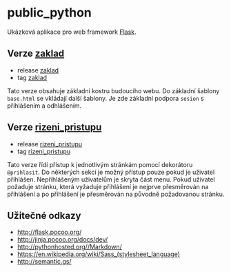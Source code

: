 public_python
=============

Ukázková  aplikace pro web framework [Flask](http://flask.pocoo.org/).

Verze [zaklad](https://github.com/spseol/public_python/releases/tag/zaklad)
-----------------------------------

* release [zaklad](https://github.com/spseol/public_python/releases/tag/zaklad)
* tag [zaklad](https://github.com/spseol/public_python/tree/zaklad)

Tato verze obsahuje základní kostru budoucího webu.
Do základní šablony `base.html` se vkládají další šablony. Je zde základní
podpora `sesion` s přihlášením a odhlášením.



Verze [rizeni_pristupu](http://github.com/spseol/public_python/releases/tag/rizeni_pristupu)
-----------------------------------

* release [rizeni_pristupu](http://github.com/spseol/public_python/releases/tag/rizeni_pristupu)
* tag [rizeni_pristupu](http://github.com/spseol/public_python/tree/rizeni_pristupu)

Tato verze řídí přístup k jednotlivým stránkám pomocí dekorátoru `@prihlasit`.
Do některých sekcí je možný přístup pouze pokud je uživatel přihlášen.
Nepřihlášeným uživatelům je skryta část menu. Pokud uživatel požaduje stránku,
která vyžaduje přihlášení je nejprve přesměrován na přihlášení a po přihlášení
je přesměrován na původně požadovanou stránku.




Užitečné odkazy
---------------

* <http://flask.pocoo.org/>
* <http://jinja.pocoo.org/docs/dev/>
* <http://pythonhosted.org//Markdown/>
* <https://en.wikipedia.org/wiki/Sass_(stylesheet_language)>
* <http://semantic.gs/>




